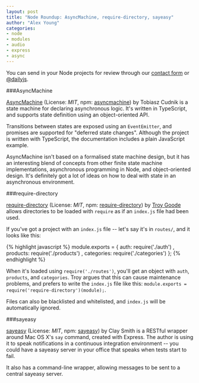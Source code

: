 ```yaml
---
layout: post
title: "Node Roundup: AsyncMachine, require-directory, sayeasy"
author: "Alex Young"
categories: 
- node
- modules
- audio
- express
- async
---
```


<div class="intro">
You can send in your Node projects for review through our <a href="/contact.html">contact form</a> or <a href="http://twitter.com/dailyjs">@dailyjs</a>.
</div>

###AsyncMachine

[AsyncMachine](https://github.com/TobiaszCudnik/asyncmachine) (License: _MIT_, npm: [asyncmachine](https://npmjs.org/package/asyncmachine)) by Tobiasz Cudnik is a state machine for declaring asynchronous logic.  It's written in TypeScript, and supports state definition using an object-oriented API.

Transitions between states are exposed using an `EventEmitter`, and promises are supported for "deferred state changes".  Although the project is written with TypeScript, the documentation includes a plain JavaScript example.

AsyncMachine isn't based on a formalised state machine design, but it has an interesting blend of concepts from other finite state machine implementations, asynchronous programming in Node, and object-oriented design.  It's definitely got a lot of ideas on how to deal with state in an asynchronous environment.

###require-directory

[require-directory](https://github.com/TroyGoode/node-require-directory) (License: _MIT_, npm: [require-directory](https://npmjs.org/package/require-directory)) by [Troy Goode](https://twitter.com/troygoode) allows directories to be loaded with `require` as if an `index.js` file had been used.

If you've got a project with an `index.js` file -- let's say it's in `routes/`, and it looks like this:

{% highlight javascript %}
module.exports = {
  auth: require('./auth')
, products: require('./products')
, categories: require('./categories')
};
{% endhighlight %}

When it's loaded using `require('./routes')`, you'll get an object with `auth`, `products`, and `categories`.  Troy argues that this can cause maintenance problems, and prefers to write the `index.js` file like this: `module.exports = require('require-directory')(module);`.

Files can also be blacklisted and whitelisted, and `index.js` will be automatically ignored.

###sayeasy

[sayeasy](https://github.com/smithclay/sayeasy) (License: _MIT_, npm: [sayeasy](https://npmjs.org/package/sayeasy)) by Clay Smith is a RESTful wrapper around Mac OS X's `say` command, created with Express.  The author is using it to speak notifications in a continuous integration environment -- you could have a sayeasy server in your office that speaks when tests start to fail.

It also has a command-line wrapper, allowing messages to be sent to a central sayeasy server.

